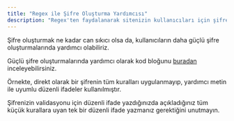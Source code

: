 ```yaml
---
title: "Regex ile Şifre Oluşturma Yardımcısı"
description: "Regex'ten faydalanarak sitenizin kullanıcıları için şifre oluşturmalarında yardımcı olmanızın yolu"
---
```


Şifre oluşturmak ne kadar can sıkıcı olsa da, kullanıcıların daha güçlü şifre oluşturmalarında yardımcı olabiliriz.

Güçlü şifre oluşturmalarında yardımcı olarak kod bloğunu [buradan](https://stackblitz.com/edit/vitejs-vite-k1topq?file=src%2FApp.tsx) inceleyebilirsiniz.

Örnekte, direkt olarak bir şifrenin tüm kuralları uygulanmayıp, yardımcı metin ile uyumlu düzenli ifadeler kullanılmıştır.

Şifrenizin validasyonu için düzenli ifade yazdığınızda açıkladığınız tüm küçük kurallara uyan tek bir düzenli ifade yazmanız gerektiğini unutmayın.


